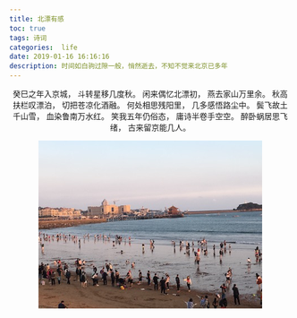 ```yaml
---
title: 北漂有感
toc: true
tags: 诗词
categories:  life
date: 2019-01-16 16:16:16
description: 时间如白驹过隙一般，悄然逝去，不知不觉来北京已多年
---
```

<script>
(function(){
    var bp = document.createElement('script');
    var curProtocol = window.location.protocol.split(':')[0];
    if (curProtocol === 'https') {
        bp.src = 'https://zz.bdstatic.com/linksubmit/push.js';        
    }
    else {
        bp.src = 'http://push.zhanzhang.baidu.com/push.js';
    }
    var s = document.getElementsByTagName("script")[0];
    s.parentNode.insertBefore(bp, s);
})();
</script>
<link href="http://cdn.bootcss.com/highlight.js/8.0/styles/monokai_sublime.min.css" rel="stylesheet">  
<script src="http://cdn.bootcss.com/highlight.js/8.0/highlight.min.js"></script>  
<script>hljs.initHighlightingOnLoad();</script>
<div  align=center>

癸巳之年入京城，
斗转星移几度秋。
闲来偶忆北漂初，
燕去家山万里余。
秋高扶栏叹漂泊，
切把苍凉化酒融。
何处相思残阳里，
几多感悟路尘中。
鬓飞故土千山雪，
血染鲁南万水红。
笑我五年仍俗态，
庸诗半卷手空空。
醉卧蜗居思飞绪，
古来留京能几人。

![](/images/8D4FE5E4-2E42-4252-96A7-3FD3D0289ED2.jpg)
</div>















